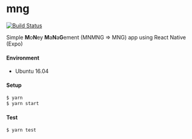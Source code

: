 # mng

[![Build Status](https://travis-ci.com/moonlight8978/mng.svg?branch=master)](https://travis-ci.com/moonlight8978/mng)

Simple **M**o**N**ey **M**a**N**a**G**ement (MNMNG => MNG) app using React Native (Expo)

#### Environment

- Ubuntu 16.04

#### Setup

```bash
$ yarn
$ yarn start
```

#### Test

```bash
$ yarn test
```
